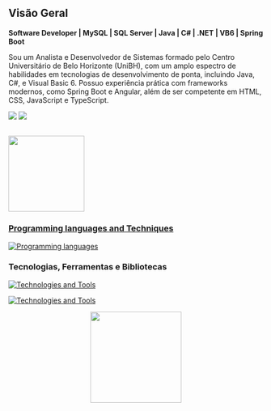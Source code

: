 ## Visão Geral
**Software Developer | MySQL | SQL Server | Java | C# | .NET | VB6 | Spring Boot**

Sou um Analista e Desenvolvedor de Sistemas formado pelo Centro Universitário de Belo Horizonte (UniBH), com um amplo espectro de habilidades em tecnologias de desenvolvimento de ponta, incluindo Java, C#, e Visual Basic 6. Possuo experiência prática com frameworks modernos, como Spring Boot e Angular, além de ser competente em HTML, CSS, JavaScript e TypeScript.

<div>
    <a href="https://www.linkedin.com/in/rodrigo-patr%C3%ADcio-6383541a8/" target="_blank"><img src="https://img.shields.io/badge/-LinkedIn-%230077B5?style=for-the-badge&logo=linkedin&logoColor=white" target="_blank"></a>
    <a href = "mailto:rodrigopatricio19@gmail.com"><img src="https://img.shields.io/badge/-Gmail-%23333?style=for-the-      badge&logo=gmail&logoColor=white" target="_blank"></a>
</div>

##

<div align="left">
  <a href="https://github.com/DevRodrigoPatricio">
  <img height="150em" src="https://github-readme-stats-sigma-five.vercel.app/api/top-langs/?username=DevRodrigoPatricio&show_icons=true&theme=dark&include_all_commits=true&count_private=true"/>
</div>


 
 ### Programming languages and Techniques
[![Programming languages](https://skillicons.dev/icons?i=js,html,angular,java,spring,cs,css,dotnet,ts,react,aws,kafka,newrelic&perline=5&theme=light)](https://skillicons.dev)
 ### Tecnologias, Ferramentas e Bibliotecas
[![Technologies and Tools](https://skillicons.dev/icons?i=git,kubernetes,docker,jquerytheme=light)](https://skillicons.dev)

[![Technologies and Tools](https://skillicons.dev/icons?i=redis,postgres,mysql,mongodb,jquerytheme=light)](https://skillicons.dev)


<div align="center">
  <a href="https://github.com/DevRodrigoPatricio"> 
  <img height="180em" src="https://github-readme-stats.vercel.app/api?username=DevRodrigoPatricio&show_icons=true&theme=dark&include_all_commits=true&count_private=true"/>
</a>
</div>
  
</div>
  
 

